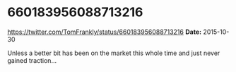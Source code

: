 # 660183956088713216
https://twitter.com/TomFrankly/status/660183956088713216
**Date:** 2015-10-30

Unless a better bit has been on the market this whole time and just never gained traction...
